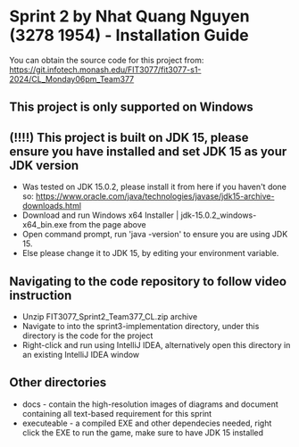 # Sprint 2 by Nhat Quang Nguyen (3278 1954) - Installation Guide

You can obtain the source code for this project from: https://git.infotech.monash.edu/FIT3077/fit3077-s1-2024/CL_Monday06pm_Team377

## This project is only supported on Windows
 
## (!!!!) This project is built on JDK 15, please ensure you have installed and set JDK 15 as your JDK version
+ Was tested on JDK 15.0.2, please install it from here if you haven't done so: https://www.oracle.com/java/technologies/javase/jdk15-archive-downloads.html
+ Download and run Windows x64 Installer | jdk-15.0.2_windows-x64_bin.exe from the page above
+ Open command prompt, run 'java -version' to ensure you are using JDK 15.
+ Else please change it to JDK 15, by editing your environment variable.

## Navigating to the code repository to follow video instruction
- Unzip FIT3077_Sprint2_Team377_CL.zip archive
- Navigate to into the sprint3-implementation directory, under this directory is the code for the project
- Right-click and run using IntelliJ IDEA, alternatively open this directory in an existing IntelliJ IDEA window

## Other directories
- docs - contain the high-resolution images of diagrams and document containing all text-based requirement for this sprint
- executeable - a compiled EXE and other dependecies needed, right click the EXE to run the game, make sure to have JDK 15 installed


